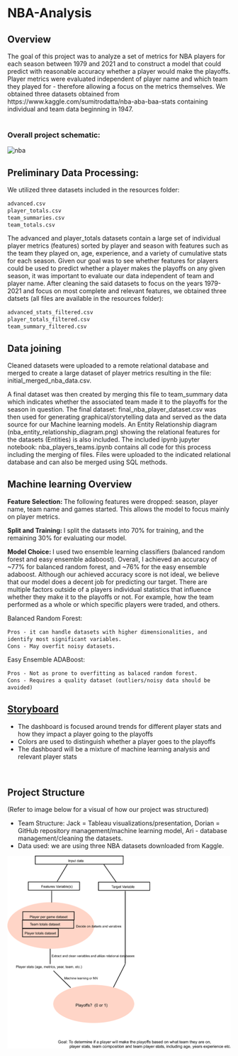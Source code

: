# NBA-Analysis  
<h2> Overview</h2>  
The goal of this project was to analyze a set of metrics for NBA players for each season between 1979 and 2021 and to construct a model that could predict with reasonable accuracy whether a player would make the playoffs. Player metrics were evaluated independent of player name and which team they played for - therefore allowing a focus on the metrics themselves. We obtained three datasets obtained from https://www.kaggle.com/sumitrodatta/nba-aba-baa-stats containing individual and team data beginning in 1947.  </br> </br> 

<h3>Overall project schematic:  </h3>

![nba](https://user-images.githubusercontent.com/60231630/156903252-00ebdc1c-0317-4872-9d59-5300b981b4e7.png)   

<h2>Preliminary Data Processing:  </h2>

We utilized three datasets included in the resources folder: 

    advanced.csv   
    player_totals.csv  
    team_summaries.csv  
    team_totals.csv  

The advanced and player_totals datasets contain a large set of individual player metrics (features) sorted by player and season with features such as the team they played on, age, experience, and a variety of cumulative stats for each season.  Given our goal was to see whether features for players could be used to predict whether a player makes the playoffs on any given season, it was important to evaluate our data independent of team and player name.  After cleaning the said datasets to focus on  the years 1979-2021 and focus on most complete and relevant features, we obtained three datsets (all files are available in the resources folder):   

    advanced_stats_filtered.csv  
    player_totals_filtered.csv  
    team_summary_filtered.csv  


<h2> Data joining  </h2>

Cleaned datasets were uploaded to a remote relational database and merged to create a large dataset of player metrics resulting in the file: initial_merged_nba_data.csv.  

A final dataset was then created by merging this file to team_summary data which indicates whether the associated team made it to the playoffs for the season in question. The final dataset: final_nba_player_dataset.csv was then used for generating graphical/storytelling data and served as the data source for our Machine learning models.  An Entity Relationship diagram (nba_entity_relationship_diagram.png) showing the relational features for the datasets (Entities) is also included.  The included ipynb jupyter notebook: nba_players_teams.ipynb contains all code for this process including the merging of files.  Files were uploaded to the indicated relational database and can also be merged using  SQL methods.   

<h2> Machine learning Overview </h2>

<b>Feature Selection: </b>
The following features were dropped: season, player name, team name and games started.  This allows the model to focus mainly on player metrics.  

<b>Split and Training: </b>I split the datasets into 70% for training, and the remaining 30% for evaluating our model. <br/>

<b>Model Choice: </b>I used two ensemble learning classifiers (balanced random forest and easy ensemble adaboost). Overall, I achieved an accuracy of ~77% for balanced random forest, and ~76% for the easy ensemble adaboost. Although our achieved accuracy score is not ideal, we believe that our model does a decent job for predicting our target. There are multiple factors outside of a players individual statistics that influence whether they make it to the playoffs or not. For example, how the team performed as a whole or which specific players were traded, and others.

Balanced Random Forest:

    Pros - it can handle datasets with higher dimensionalities, and identify most significant variables.
    Cons - May overfit noisy datasets.

Easy Ensemble ADABoost:

    Pros - Not as prone to overfitting as balaced random forest.
    Cons - Requires a quality dataset (outliers/noisy data should be avoided)


<h2><a href="https://public.tableau.com/app/profile/jack.hansley/viz/nba_stuff/Story1?publish=yes">Storyboard</a></h2>

 <ul>
 <li>The dashboard is focused around trends for different player stats and how they impact a player going to the playoffs</li>
 <li>Colors are used to distinguish whether a player goes to the playoffs</li>
 <li>The dashboard will be a mixture of machine learning analysis and relevant player stats</li>
 </ul>


<br/>

<h2>Project Structure</h2>
(Refer to image below for a visual of how our project was structured)
<ul>
    <li>Team Structure: Jack = Tableau visualizations/presentation, Dorian = GitHub repository management/machine learning model, Ari - database management/cleaning the datasets.</li>
    <li>Data used: we are using three NBA datasets downloaded from Kaggle.</li>
</ul>
<img src='Images/workflow.png' width=800px></img>
<br/>